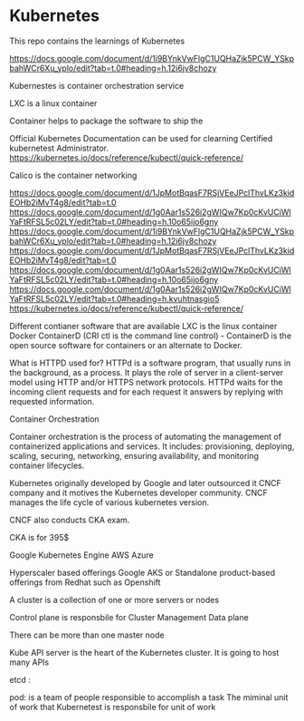 # Kubernetes
This repo contains the learnings of Kubernetes

https://docs.google.com/document/d/1i9BYnkVwFlgC1UQHaZjk5PCW_YSkpbahWCr6Xu_yplo/edit?tab=t.0#heading=h.12i6jv8chozy

Kubernestes is container orchestration service

LXC is a linux container

Container helps to package the software to ship the 

Official Kubernetes Documentation can be used for clearning Certified kubernetest Administrator.
https://kubernetes.io/docs/reference/kubectl/quick-reference/

Calico is the container networking 


https://docs.google.com/document/d/1JpMotBqasF7RSjVEeJPclThvLKz3kidEOHb2iMvT4g8/edit?tab=t.0
https://docs.google.com/document/d/1g0Aar1s526i2gWIQw7Kp0cKvUCiWlYaFtRFSL5c02LY/edit?tab=t.0#heading=h.10o65ijo6gny
https://docs.google.com/document/d/1i9BYnkVwFlgC1UQHaZjk5PCW_YSkpbahWCr6Xu_yplo/edit?tab=t.0#heading=h.12i6jv8chozy
https://docs.google.com/document/d/1JpMotBqasF7RSjVEeJPclThvLKz3kidEOHb2iMvT4g8/edit?tab=t.0
https://docs.google.com/document/d/1g0Aar1s526i2gWIQw7Kp0cKvUCiWlYaFtRFSL5c02LY/edit?tab=t.0#heading=h.10o65ijo6gny
https://docs.google.com/document/d/1g0Aar1s526i2gWIQw7Kp0cKvUCiWlYaFtRFSL5c02LY/edit?tab=t.0#heading=h.kvuhtnasgio5
https://kubernetes.io/docs/reference/kubectl/quick-reference/

Different contianer software that are available
LXC is the linux container
Docker
ContainerD (CRI ctl is the command line control) - ContainerD is the open source software for containers or an alternate to Docker.

What is HTTPD used for?
HTTPd is a software program, that usually runs in the background, as a process. It plays the role of server in a client-server model using HTTP and/or HTTPS network protocols. HTTPd waits for the incoming client requests and for each request it answers by replying with requested information.

Container Orchestration 

Container orchestration is the process of automating the management of containerized applications and services. It includes:
provisioning, deploying, scaling, securing, networking, ensuring availability, and monitoring container lifecycles.

Kubernetes originally developed by Google and later outsourced it CNCF company and it motives the Kubernetes developer community.
CNCF manages the life cycle of various kubernetes version.

CNCF also conducts CKA exam.

CKA is for 395$

Google Kubernetes Engine
AWS 
Azure

Hyperscaler based offerings
Google AKS
or Standalone product-based offerings from Redhat such as Openshift

A cluster is a collection of one or more servers or nodes


Control plane is responsbile for Cluster Management
Data plane

There can be more than one master node

Kube API server is the heart of the Kubernetes cluster. It is going to host many APIs

etcd :

pod: is a team of people responsible to accomplish a task
The miminal unit of work that Kubernetest is responsbile for unit of work


